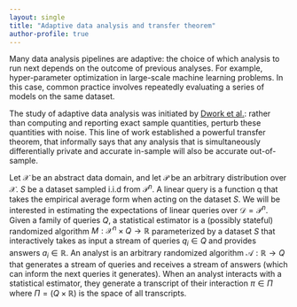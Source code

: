 ```yaml
---
layout: single
title: "Adaptive data analysis and transfer theorem"
author-profile: true
---
```


Many data analysis pipelines are adaptive: the choice of which analysis to run next depends on the outcome of previous analyses. For example, hyper-parameter optimization in large-scale machine learning problems. In this case, common practice involves repeatedly evaluating a series of models on the same dataset.

The study of adaptive data analysis was initiated by [Dwork et al.](https://arxiv.org/abs/1411.2664): rather than computing and reporting exact sample quantities, perturb these quantities with noise. This line of work established a powerful transfer theorem, that informally says that any analysis that is simultaneously differentially private and accurate in-sample will also be accurate out-of-sample.

Let $\mathcal{X}$ be an abstract data domain, and let $\mathcal{P}$ be an arbitrary distribution over $\mathcal{X}$. $S$ be a dataset sampled i.i.d from $\mathcal{P}^n$. A linear query is a function q that takes the empirical average form when acting on the dataset $S$. We will be interested in estimating the expectations of linear queries over $\mathcal{D} = \mathcal{P}^n$. Given a family of queries $Q$, a statistical estimator is a (possibly stateful) randomized algorithm $M: \mathcal{X}^n \times Q \rightarrow \mathbb{R}$ parameterized by a dataset $S$ that interactively takes as input a stream of queries $q_i \in Q$ and provides answers $a_i \in \mathbb{R}$. An analyst is an arbitrary randomized algorithm $\mathcal{A}: \mathbb{R} \rightarrow Q$ that generates a stream of queries and receives a stream of answers (which can inform the next queries it generates). When an analyst interacts with a statistical estimator, they generate a transcript of their interaction $\pi \in \Pi$ where $\Pi = (Q \times \mathbb{R})$ is the space of all transcripts.
